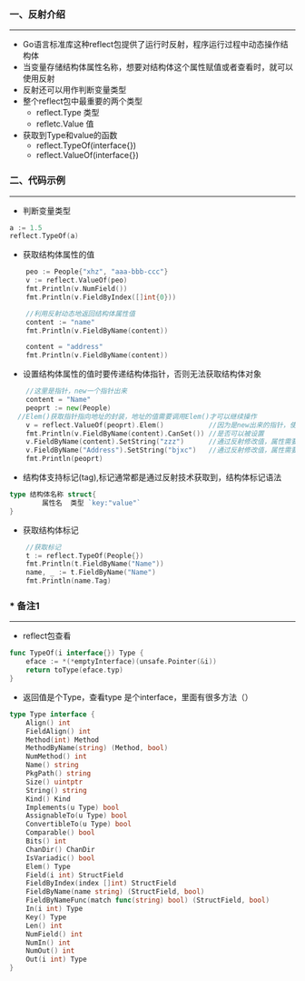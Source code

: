 ### 一、反射介绍

***

* Go语言标准库这种reflect包提供了运行时反射，程序运行过程中动态操作结构体
* 当变量存储结构体属性名称，想要对结构体这个属性赋值或者查看时，就可以使用反射
* 反射还可以用作判断变量类型
* 整个reflect包中最重要的两个类型
  * reflect.Type 类型
  * refletc.Value 值
* 获取到Type和value的函数
  * reflect.TypeOf(interface{})
  * reflect.ValueOf(interface{})

### 二、代码示例

***

* 判断变量类型

```go
a := 1.5
reflect.TypeOf(a)
```

* 获取结构体属性的值

```go
	peo := People{"xhz", "aaa-bbb-ccc"}
	v := reflect.ValueOf(peo)
	fmt.Println(v.NumField())
	fmt.Println(v.FieldByIndex([]int{0}))

	//利用反射动态地返回结构体属性值
	content := "name"
	fmt.Println(v.FieldByName(content))

	content = "address"
	fmt.Println(v.FieldByName(content))
```

* 设置结构体属性的值时要传递结构体指针，否则无法获取结构体对象

```go
	//这里是指针，new一个指针出来
	content = "Name"
	peoprt := new(People)
  //Elem()获取指针指向地址的封装，地址的值需要调用Elem()才可以继续操作
	v = reflect.ValueOf(peoprt).Elem()           //因为是new出来的指针，使用需要用elem调用原来的值
	fmt.Println(v.FieldByName(content).CanSet()) //是否可以被设置
	v.FieldByName(content).SetString("zzz")      //通过反射修改值，属性需要大写
	v.FieldByName("Address").SetString("bjxc")   //通过反射修改值，属性需要大写
	fmt.Println(peoprt)
```

* 结构体支持标记(tag),标记通常都是通过反射技术获取到，结构体标记语法

```go
type 结构体名称 struct{
		属性名  类型 `key:"value"`
}
```

* 获取结构体标记

```go
	//获取标记
	t := reflect.TypeOf(People{})
	fmt.Println(t.FieldByName("Name"))
	name, _ := t.FieldByName("Name")
	fmt.Println(name.Tag)
```

### * 备注1

***

* reflect包查看

```go
func TypeOf(i interface{}) Type {
	eface := *(*emptyInterface)(unsafe.Pointer(&i))
	return toType(eface.typ)
}
```

* 返回值是个Type，查看type 是个interface，里面有很多方法（）

```go
type Type interface {
    Align() int
    FieldAlign() int
    Method(int) Method
    MethodByName(string) (Method, bool)
    NumMethod() int
    Name() string
    PkgPath() string
    Size() uintptr
    String() string
    Kind() Kind
    Implements(u Type) bool
    AssignableTo(u Type) bool
    ConvertibleTo(u Type) bool
    Comparable() bool
    Bits() int
    ChanDir() ChanDir
    IsVariadic() bool
    Elem() Type
    Field(i int) StructField
    FieldByIndex(index []int) StructField
    FieldByName(name string) (StructField, bool)
    FieldByNameFunc(match func(string) bool) (StructField, bool)
    In(i int) Type
    Key() Type
    Len() int
    NumField() int
    NumIn() int
    NumOut() int
    Out(i int) Type
}
```


